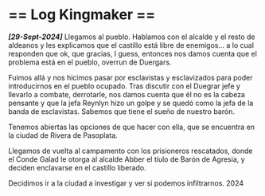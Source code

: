 # == Log Kingmaker == 

***[29-Sept-2024]*** Llegamos al pueblo. Hablamos con el alcalde y el resto de aldeanos y les explicamos que el castillo está libre de enemigos... a lo cual responden que ok, que gracias, I guess, entonces nos damos cuenta que el problema está en el pueblo, overrun de Duergars.

Fuimos allá y nos hicimos pasar por esclavistas y esclavizados para poder introducirnos en el pueblo ocupado. Tras discutir con el Duegrar jefe y llevarlo a combate, derrotarle, nos damos cuenta que él no es la cabeza pensante y que la jefa Reynlyn hizo un golpe  y se quedó como la jefa de la banda de esclavistas. Sabemos que tiene el sueño de nuestro barón.

Tenemos abiertas las opciones de que hacer con ella, que se encuentra en la ciudad de Rivera de Pasoplata.

Llegamos de vuelta al campamento con los prisioneros rescatados, donde el Conde Galad le otorga al alcalde Abber el tíulo de Barón de Agresia, y deciden enclavarse en el castillo liberado.

Decidimos ir a la ciudad a investigar y ver si podemos infiltrarnos.
2024